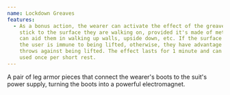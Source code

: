```yaml
---
name: Lockdown Greaves
features:
  - As a bonus action, the wearer can activate the effect of the greaves to
    stick to the surface they are walking on, provided it's made of metal. This
    can aid them in walking up walls, upside down, etc. If the surface is metal,
    the user is immune to being lifted, otherwise, they have advantage on saving
    throws against being lifted. The effect lasts for 1 minute and can only be
    used once per short rest.
---
```

A pair of leg armor pieces that connect the wearer's boots to the suit's power supply, turning the boots into a powerful electromagnet.